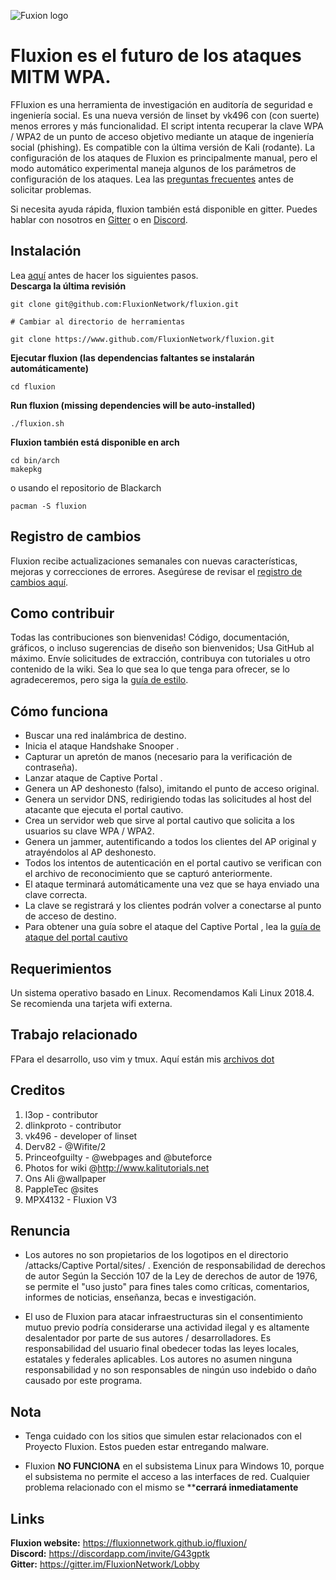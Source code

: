 ![Fuxion logo](https://github.com/FluxionNetwork/fluxion/raw/master/logos/logo.jpg)

# Fluxion es el futuro de los ataques MITM WPA.
FFluxion es una herramienta de investigación en auditoría de seguridad e ingeniería social. Es una nueva versión de linset by vk496 con (con suerte) menos errores y más funcionalidad. El script intenta recuperar la clave WPA / WPA2 de un punto de acceso objetivo mediante un ataque de ingeniería social (phishing). Es compatible con la última versión de Kali (rodante). La configuración de los ataques de Fluxion es principalmente manual, pero el modo automático experimental maneja algunos de los parámetros de configuración de los ataques.  Lea las [preguntas frecuentes](https://github.com/FluxionNetwork/fluxion/wiki/FAQ) antes de solicitar problemas.

Si necesita ayuda rápida, fluxion también está disponible en gitter. Puedes hablar con nosotros en [Gitter](https://gitter.im/FluxionNetwork/Lobby) o en [Discord](https://discord.gg/G43gptk).
##  Instalación
Lea [aquí](https://github.com/FluxionNetwork/fluxion/wiki/Generate-ssh-keys) antes de hacer los siguientes pasos.
<br>
**Descarga la última revisión**
```
git clone git@github.com:FluxionNetwork/fluxion.git

# Cambiar al directorio de herramientas 

git clone https://www.github.com/FluxionNetwork/fluxion.git
```
**Ejecutar fluxion (las dependencias faltantes se instalarán automáticamente)**
```
cd fluxion 
```
**Run fluxion (missing dependencies will be auto-installed)**
```
./fluxion.sh
```

**Fluxion también está disponible en arch** 
```
cd bin/arch
makepkg
```

o usando el repositorio de Blackarch
```
pacman -S fluxion
```

## Registro de cambios
Fluxion recibe actualizaciones semanales con nuevas características, mejoras y correcciones de errores. Asegúrese de revisar el [registro de cambios aquí](https://github.com/FluxionNetwork/fluxion/commits/master).

##  Como contribuir
Todas las contribuciones son bienvenidas! Código, documentación, gráficos, o incluso sugerencias de diseño son bienvenidos; Usa GitHub al máximo. Envíe solicitudes de extracción, contribuya con tutoriales u otro contenido de la wiki. Sea lo que sea lo que tenga para ofrecer, se lo agradeceremos, pero siga la [guía de estilo](https://github.com/FluxionNetwork/fluxion/wiki/Code-style-guide).

## Cómo funciona
* Buscar una red inalámbrica de destino.
* Inicia el ataque Handshake Snooper .
* Capturar un apretón de manos (necesario para la verificación de contraseña).
* Lanzar ataque de Captive Portal .
* Genera un AP deshonesto (falso), imitando el punto de acceso original.
* Genera un servidor DNS, redirigiendo todas las solicitudes al host del atacante que ejecuta el portal cautivo.
* Crea un servidor web que sirve al portal cautivo que solicita a los usuarios su clave WPA / WPA2.
* Genera un jammer, autentificando a todos los clientes del AP original y atrayéndolos al AP deshonesto.
* Todos los intentos de autenticación en el portal cautivo se verifican con el archivo de reconocimiento que se capturó
  anteriormente.
* El ataque terminará automáticamente una vez que se haya enviado una clave correcta.
* La clave se registrará y los clientes podrán volver a conectarse al punto de acceso de destino.
* Para obtener una guía sobre el ataque del Captive Portal , lea la [guía de ataque del portal cautivo](https://github.com/FluxionNetwork/fluxion/wiki/Captive-Portal-Attack)

## Requerimientos

Un sistema operativo basado en Linux. Recomendamos Kali Linux 2018.4. Se recomienda una tarjeta wifi externa.

## Trabajo relacionado

FPara el desarrollo, uso vim y tmux. Aquí están mis [archivos dot](https://github.com/deltaxflux/takumi/)
## Creditos
1. l3op - contributor
2. dlinkproto - contributor
3. vk496 - developer of linset
4. Derv82 - @Wifite/2
5. Princeofguilty - @webpages and @buteforce
6. Photos for wiki @http://www.kalitutorials.net
7. Ons Ali @wallpaper
8. PappleTec @sites
9. MPX4132 - Fluxion V3

## Renuncia
* Los autores no son propietarios de los logotipos en el directorio /attacks/Captive Portal/sites/ . Exención de responsabilidad de derechos de autor Según la Sección 107 de la Ley de derechos de autor de 1976, se permite el "uso justo" para fines tales como críticas, comentarios, informes de noticias, enseñanza, becas e investigación.

* El uso de Fluxion para atacar infraestructuras sin el consentimiento mutuo previo podría considerarse una actividad ilegal y es altamente desalentador por parte de sus autores / desarrolladores. Es responsabilidad del usuario final obedecer todas las leyes locales, estatales y federales aplicables. Los autores no asumen ninguna responsabilidad y no son responsables de ningún uso indebido o daño causado por este programa.

## Nota
* Tenga cuidado con los sitios que simulen estar relacionados con el Proyecto Fluxion. Estos pueden estar entregando malware.

* Fluxion **NO FUNCIONA** en el subsistema Linux para Windows 10, porque el subsistema no permite el acceso a las interfaces de red. Cualquier problema relacionado con el mismo se ****cerrará inmediatamente**

## Links
**Fluxion website:** https://fluxionnetwork.github.io/fluxion/ <br>
**Discord:** https://discordapp.com/invite/G43gptk <br>
**Gitter:** https://gitter.im/FluxionNetwork/Lobby <br>
